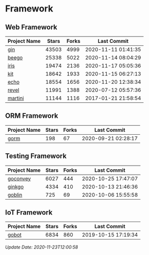 # Framework

## Web Framework
| Project Name | Stars | Forks | Last Commit |
| ------------ | ----- | ----- | ----------- |
| [gin](https://github.com/gin-gonic/gin) | 43503 | 4999 | 2020-11-11 01:41:35 |
| [beego](https://github.com/astaxie/beego) | 25338 | 5022 | 2020-11-14 08:04:29 |
| [iris](https://github.com/kataras/iris) | 19474 | 2136 | 2020-11-17 05:05:36 |
| [kit](https://github.com/go-kit/kit) | 18642 | 1933 | 2020-11-15 06:27:13 |
| [echo](https://github.com/labstack/echo) | 18554 | 1656 | 2020-11-20 12:38:34 |
| [revel](https://github.com/revel/revel) | 11991 | 1388 | 2020-07-12 05:57:36 |
| [martini](https://github.com/go-martini/martini) | 11144 | 1116 | 2017-01-21 21:58:54 |

## ORM Framework
| Project Name | Stars | Forks | Last Commit |
| ------------ | ----- | ----- | ----------- |
| [gorm](https://github.com/jinzhu/gorm) | 198 | 67 | 2020-09-21 02:28:17 |

## Testing Framework
| Project Name | Stars | Forks | Last Commit |
| ------------ | ----- | ----- | ----------- |
| [goconvey](https://github.com/smartystreets/goconvey) | 6027 | 444 | 2020-10-25 17:47:07 |
| [ginkgo](https://github.com/onsi/ginkgo) | 4334 | 410 | 2020-10-13 21:46:36 |
| [goblin](https://github.com/franela/goblin) | 725 | 69 | 2020-10-06 15:55:58 |

## IoT Framework
| Project Name | Stars | Forks | Last Commit |
| ------------ | ----- | ----- | ----------- |
| [gobot](https://github.com/hybridgroup/gobot) | 6834 | 860 | 2019-10-15 17:19:34 |

*Update Date: 2020-11-23T12:00:58*